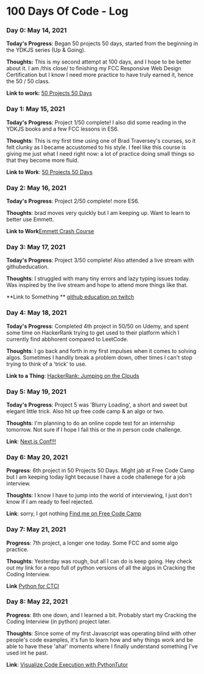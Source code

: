 # 100 Days Of Code - Log

### Day 0: May 14, 2021

**Today's Progress**: Began 50 projects 50 days, started from the beginning in the YDKJS series (Up & Going).

**Thoughts:** This is my second attempt at 100 days, and I hope to be better about it. 
I am /this close/ to finishing my FCC Responsive Web Design Certification but I
know I need more practice to have truly earned it, hence the 50 / 50 class. 

**Link to work:** [50 Projects 50 Days](https://www.udemy.com/course/50-projects-50-days/)

### Day 1: May 15, 2021

**Today's Progress**: Project 1/50 complete! I also did some reading in the
YDKJS books and a few FCC lessons in ES6.

**Thoughts**: This is my first time using one of Brad Traversey's courses, so
it felt clunky as I became accustomed to his style. I feel like this course is
giving me just what I need right now: a lot of practice doing small things so
that they become more fluid.

**Link to Work**: [50 Projects 50 Days](https://www.udemy.com/course/50-projects-50-days)

### Day 2: May 16, 2021

**Today's Progress**: Project 2/50 complete! more ES6.

**Thoughts**: brad moves very quickly but I am keeping up. Want to learn to
better use Emmett.

**Link to Work**[Emmett Crash Course](https://youtu.be/5BIAdWNcr8Y)


### Day 3: May 17, 2021

**Today's Progress**: Project 3/50 complete! Also attended a live stream with githubeducation.

**Thoughts**: I struggled with many tiny errors and lazy typing issues today.
Was inspired by the live stream and hope to attend more things like that. 

**Link to Something ** [github education on twitch](https://www.twitch.tv/githubeducation)


### Day 4: May 18, 2021

**Today's Progress**: Completed 4th project in 50/50 on Udemy, and spent some
time on HackerRank trying to get used to their platform which I currently find abbhorent compared to LeetCode.

**Thoughts**: I go back and forth in my first impulses when it comes to solving algos. Sometimes I handily break a problem down, other times I can't stop trying to think of a 'trick' to use.

**Link to a Thing**: [HackerRank: Jumping on the
Clouds](https://www.hackerrank.com/challenges/jumping-on-the-clouds)


### Day 5: May 19, 2021

**Today's Progress**: Project 5 was 'Blurry Loading', a short and sweet but
elegant little trick. Also hit up free code camp & an algo or two.

**Thoughts**: I'm planning to do an online copde test for an internship
tomorrow. Not sure if I hope I fail this or the in person code challenge. 

**Link**: [Next.js Conf!!!](https://nextjs.org/conf/tickets/jun21/tabbykatz)


### Day 6: May 20, 2021

**Progress**: 6th project in 50 Projects 50 Days. Might jab at Free Code Camp
but I am keeping today light because I have a code challenege for a job
interview.

**Thoughts**: I know I have to jump into the world of interviewing, I just
don't know if I am ready to feel rejected. 

**Link**: sorry, I got nothing
[Find me on Free Code Camp](https://www.freecodecamp.org/tabbykatz)

### Day 7: May 21, 2021

**Progress**: 7th project, a longer one today. Some FCC and some algo practice. 

**Thoughts**: Yesterday was rough, but all I can do is keep going. Hey check
out my link for a repo full of python versions of all the algos in Cracking the
Coding Interview.

**Link** [Python for
CTCI](https://github.com/careercup/CtCI-6th-Edition-Python)


### Day 8: May 22, 2021

**Progress**: 8th one down, and I learned a bit. Probably start my Cracking the
Coding Interview (in python) project later.

**Thoughts**: Since some of my first Javascript was operating blind with other
people's code examples, it's fun to learn how and why things work and be able
to have these 'aha!' moments where I finally understand something I've used int he
past.

**Link**: [Visualize Code Execution with PythonTutor](http://pythontutor.com/)

